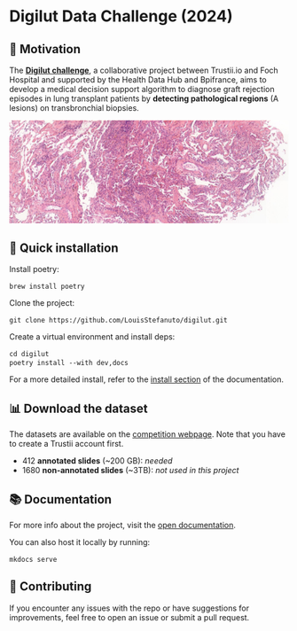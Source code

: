 # Digilut Data Challenge (2024)

## 💪 Motivation

The [**Digilut challenge**](https://app.trustii.io/datasets/1526), a collaborative project between Trustii.io and Foch Hospital and supported by the Health Data Hub and Bpifrance, aims to develop a medical decision support algorithm to diagnose graft rejection episodes in lung transplant patients by **detecting pathological regions** (A lesions) on transbronchial biopsies.

![slide](docs/assets/slide.png)

## 🧪 Quick installation

Install poetry:

    brew install poetry

Clone the project:

    git clone https://github.com/LouisStefanuto/digilut.git

Create a virtual environment and install deps:

    cd digilut
    poetry install --with dev,docs

For a more detailed install, refer to the [install section](https://louisstefanuto.github.io/digilut/install) of the documentation.

## 📊 Download the dataset

The datasets are available on the [competition webpage](https://app.trustii.io/datasets/1526). Note that you have to create a Trustii account first.

- 412 **annotated slides** (~200 GB): *needed*
- 1680 **non-annotated slides** (~3TB): *not used in this project*

## 📚 Documentation

For more info about the project, visit the [open documentation](https://louisstefanuto.github.io/digilut/).

You can also host it locally by running:

    mkdocs serve

## 👋 Contributing

If you encounter any issues with the repo or have suggestions for improvements, feel free to open an issue or submit a pull request.
